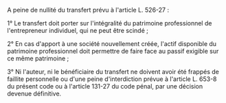 A peine de nullité du transfert prévu à l'article L. 526-27 :


  

 1° Le transfert doit porter sur l'intégralité du patrimoine professionnel de l'entrepreneur individuel, qui ne peut être scindé ;


  

 2° En cas d'apport à une société nouvellement créée, l'actif disponible du patrimoine professionnel doit permettre de faire face au passif exigible sur ce même patrimoine ;


  

 3° Ni l'auteur, ni le bénéficiaire du transfert ne doivent avoir été frappés de faillite personnelle ou d'une peine d'interdiction prévue à l'article L. 653-8 du présent code ou à l'article 131-27 du code pénal, par une décision devenue définitive.

